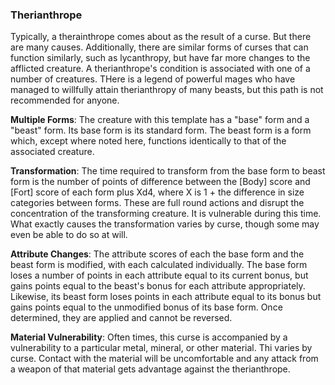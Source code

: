 ### Therianthrope
Typically, a therainthrope comes about as the result of a curse. But there are many causes. Additionally, there are similar forms of curses that can function similarly, such as lycanthropy, but have far more changes to the afflicted creature. A therianthrope's condition is associated with one of a number of creatures. THere is a legend of powerful mages who have managed to willfully attain therianthropy of many beasts, but this path is not recommended for anyone.

**Multiple Forms**: The creature with this template has a "base" form and a "beast" form. Its base form is its standard form. The beast form is a form which, except where noted here, functions identically to that of the associated creature.

**Transformation**: The time required to transform from the base form to beast form is the number of points of difference between the [Body] score and [Fort] score 
of each form plus Xd4, where X is 1 + the difference in size categories between forms. These are full round actions and disrupt the concentration of the transforming creature. It is vulnerable during this time.  
What exactly causes the transformation varies by curse, though some may even be able to do so at will.

**Attribute Changes**: The attribute scores of each the base form and the beast form is modified, with each calculated individually. The base form loses a number of points in each attribute equal to its current bonus, but gains points equal to the beast's bonus for each attribute appropriately. Likewise, its beast form loses points in each attribute equal to its bonus but gains points equal to the unmodified bonus of its base form. Once determined, they are applied and cannot be reversed.

**Material Vulnerability**: Often times, this curse is accompanied by a vulnerability to a particular metal, mineral, or other material. Thi varies by curse. Contact with the material will be uncomfortable and any attack from a weapon of that material gets advantage against the therianthrope.
